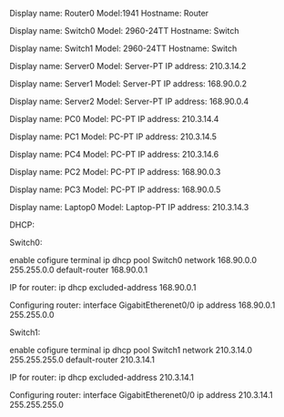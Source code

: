 Display name: Router0
Model:1941
Hostname: Router


Display name: Switch0
Model: 2960-24TT
Hostname: Switch

Display name: Switch1
Model: 2960-24TT
Hostname: Switch


Display name: Server0
Model: Server-PT
IP address: 210.3.14.2

Display name: Server1
Model: Server-PT
IP address: 168.90.0.2

Display name: Server2
Model: Server-PT
IP address: 168.90.0.4


Display name: PC0
Model: PC-PT
IP address: 210.3.14.4

Display name: PC1
Model: PC-PT
IP address: 210.3.14.5

Display name: PC4
Model: PC-PT
IP address: 210.3.14.6

Display name: PC2
Model: PC-PT
IP address: 168.90.0.3

Display name: PC3
Model: PC-PT
IP address: 168.90.0.5


Display name: Laptop0
Model: Laptop-PT
IP address: 210.3.14.3


DHCP:

Switch0:

enable
cofigure terminal
ip dhcp pool Switch0
network 168.90.0.0 255.255.0.0
default-router 168.90.0.1

IP for router:
ip dhcp excluded-address 168.90.0.1

Configuring router:
interface GigabitEtherenet0/0
ip address 168.90.0.1 255.255.0.0


Switch1:

enable
cofigure terminal
ip dhcp pool Switch1
network 210.3.14.0 255.255.255.0
default-router 210.3.14.1

IP for router:
ip dhcp excluded-address 210.3.14.1

Configuring router:
interface GigabitEtherenet0/0
ip address 210.3.14.1 255.255.255.0







